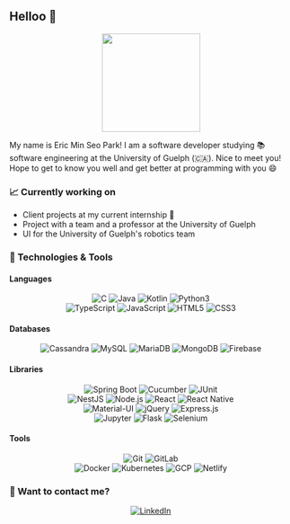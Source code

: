 ## Helloo 👋

<p align=center>
    <img height=175 align="center" src="https://github-readme-stats.vercel.app/api?username=minericpark&show_icons=true&count_private=true&theme=vue">
</p>

My name is Eric Min Seo Park! I am a software developer studying :books: software engineering at the University of Guelph (:canada:). Nice to meet you! Hope to get to know you well and get better at programming with you 😄

### :chart_with_upwards_trend: Currently working on
- Client projects at my current internship 🤔
- Project with a team and a professor at the University of Guelph
- UI for the University of Guelph's robotics team

### :wrench: Technologies & Tools
#### Languages
<p align=center>
<img src="https://img.shields.io/badge/-C-659ad2?style=flat&logo=c&logoColor=ffffff" alt="C"> <img src="https://img.shields.io/badge/-Java-orange?style=flat&logo=java&logoColor=white" alt="Java"> <img src="https://img.shields.io/badge/-Kotlin-blue?style=flat&logo=kotlin&logoColor=orange" alt="Kotlin"> <img src="https://img.shields.io/badge/Python3-3776AB?style=flat&logo=python&logoColor=yellow" alt="Python3"> <br>
<img src="https://img.shields.io/badge/-Typescript-blue?style=flat&logo=Typescript&logoColor=white" alt="TypeScript"> <img src="https://img.shields.io/badge/-JavaScript-black?style=flat&logo=javascript&logoColor=eed718" alt="JavaScript"> <img src = "https://img.shields.io/badge/-HTML5-E34F26?style=flat&logo=html5&logoColor=white" alt="HTML5"> <img src = "https://img.shields.io/badge/-CSS3-1572B6?style=flat&logo=css3&logoColor=white" alt="CSS3">
 </p>

#### Databases
<p align=center>
<img src="https://img.shields.io/badge/Cassandra-2596be?style=flate&logo=apache-cassandra&logoColor=white" alt="Cassandra"> <img src="https://img.shields.io/badge/MySQL-e38b13?style=flat&logo=mysql&logoColor=045b8b" alt="MySQL"> <img src="https://img.shields.io/badge/-MariaDB-042a42?style=flat&logo=mariadb&logoColor=white" alt="MariaDB"> <img src="https://img.shields.io/badge/MongoDB-4EA94B?style=flat&logo=mongodb&logoColor=white" alt="MongoDB"> <img src="https://img.shields.io/badge/Firestore-ed8014?style=flat&logo=firebase&logoColor=fbc02d" alt="Firebase">
 </p>

#### Libraries
<p align=center>
<img src="https://img.shields.io/badge/-Spring Boot-4dc238?style=flat&logo=spring&logoColor=white" alt="Spring Boot"> <img src="https://img.shields.io/badge/-Cucumber-04a41c?style=flat&logo=cucumber&logoColor=white" alt="Cucumber"> <img src="https://img.shields.io/badge/-JUnit-c60404?style=flat&logo=JUnit" alt="JUnit"> <br>
<img src="https://img.shields.io/badge/NestJS-black?style=flat&logo=nestJS&logoColor=db2c49" alt="NestJS"> <img src="https://img.shields.io/badge/Node.js-343434?style=flat&logo=node.js&logoColor=609d58" alt="Node.js"> <img src="https://img.shields.io/badge/-React-161616?style=flat&logo=react&logoColor=00d9ff" alt="React"> <img src="https://img.shields.io/badge/React_Native-20232A?style=flat&logo=react&logoColor=61DAFBe" alt="React Native"> <br>
<img src="https://img.shields.io/badge/Material--UI-0081CB?style=flat&logo=material-ui&logoColor=white" alt="Material-UI"> <img src="https://img.shields.io/badge/jQuery-131c24?style=flat&logo=jQuery&logoColor=0b6bab" alt="jQuery"> <img src="https://img.shields.io/badge/Express.js-404D59?style=flat" alt="Express.js"> <br>
<img src="https://img.shields.io/badge/Jupyter-9b9b9b?style=flate&logo=Jupyter&logoColor=f37323" alt="Jupyter"> <img src="https://img.shields.io/badge/Flask-000000?style=flat&logo=flask&logoColor=white" alt="Flask"> <img src="https://img.shields.io/badge/Selenium-04b414?style=flate&logo=Selenium&logoColor=white" alt="Selenium">
 </p>

#### Tools
<p align=center>
<img src="https://img.shields.io/badge/-Git-3c2c04?style=flat&logo=git" alt="Git"> <img src="https://img.shields.io/badge/-GitLab-390a71?style=flat&logo=gitlab" alt="GitLab"> <br>
<img src="https://img.shields.io/badge/-Docker-2393eb?style=flat&logo=docker&logoColor=white" alt="Docker"> <img src="https://img.shields.io/badge/-Kubernetes-346be3?style=flat&logo=kubernetes&logoColor=white" alt="Kubernetes"> 
<img src="https://img.shields.io/badge/Google_Cloud-4285F4?style=flat&logo=google-cloud&logoColor=white" alt="GCP"> <img src="https://img.shields.io/badge/Netlify-00C7B7?style=flat&logo=netlify&logoColor=white" alt="Netlify">
</p>

### :calling: Want to contact me?
<p align=center>
<a href="https://www.linkedin.com/in/ericminseopark/">
<img src="https://img.shields.io/badge/LinkedIn Profile-0077B5?style=flat&logo=linkedin&logoColor=white" alt="LinkedIn"></a>
    </p>


